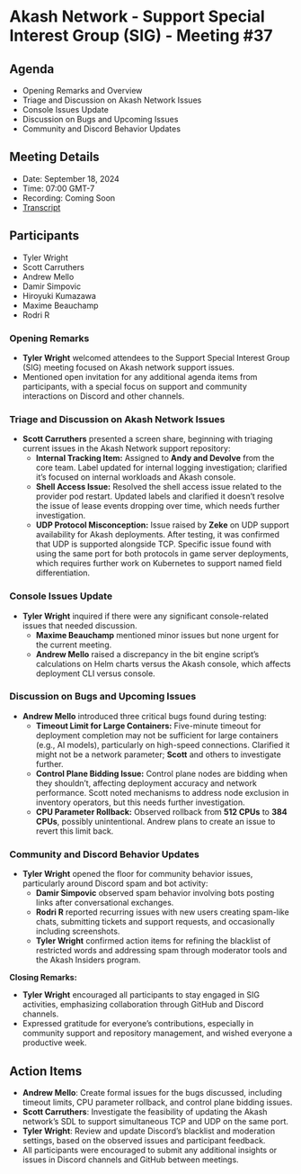 # Akash Network - Support Special Interest Group (SIG) - Meeting #37

## Agenda
- Opening Remarks and Overview
- Triage and Discussion on Akash Network Issues
- Console Issues Update
- Discussion on Bugs and Upcoming Issues
- Community and Discord Behavior Updates

## Meeting Details
- Date: September 18, 2024
- Time: 07:00 GMT-7
- Recording: Coming Soon
- [Transcript](#transcript)

## Participants
- Tyler Wright
- Scott Carruthers
- Andrew Mello
- Damir Simpovic
- Hiroyuki Kumazawa
- Maxime Beauchamp
- Rodri R

### Opening Remarks
- **Tyler Wright** welcomed attendees to the Support Special Interest Group (SIG) meeting focused on Akash network support issues.
- Mentioned open invitation for any additional agenda items from participants, with a special focus on support and community interactions on Discord and other channels.

### Triage and Discussion on Akash Network Issues
- **Scott Carruthers** presented a screen share, beginning with triaging current issues in the Akash Network support repository:
  - **Internal Tracking Item:** Assigned to **Andy and Devolve** from the core team. Label updated for internal logging investigation; clarified it’s focused on internal workloads and Akash console.
  - **Shell Access Issue:** Resolved the shell access issue related to the provider pod restart. Updated labels and clarified it doesn’t resolve the issue of lease events dropping over time, which needs further investigation.
  - **UDP Protocol Misconception:** Issue raised by **Zeke** on UDP support availability for Akash deployments. After testing, it was confirmed that UDP is supported alongside TCP. Specific issue found with using the same port for both protocols in game server deployments, which requires further work on Kubernetes to support named field differentiation.

### Console Issues Update
- **Tyler Wright** inquired if there were any significant console-related issues that needed discussion.
  - **Maxime Beauchamp** mentioned minor issues but none urgent for the current meeting.
  - **Andrew Mello** raised a discrepancy in the bit engine script’s calculations on Helm charts versus the Akash console, which affects deployment CLI versus console.

### Discussion on Bugs and Upcoming Issues
- **Andrew Mello** introduced three critical bugs found during testing:
  - **Timeout Limit for Large Containers:** Five-minute timeout for deployment completion may not be sufficient for large containers (e.g., AI models), particularly on high-speed connections. Clarified it might not be a network parameter; **Scott** and others to investigate further.
  - **Control Plane Bidding Issue:** Control plane nodes are bidding when they shouldn’t, affecting deployment accuracy and network performance. Scott noted mechanisms to address node exclusion in inventory operators, but this needs further investigation.
  - **CPU Parameter Rollback:** Observed rollback from **512 CPUs** to **384 CPUs**, possibly unintentional. Andrew plans to create an issue to revert this limit back.

### Community and Discord Behavior Updates
- **Tyler Wright** opened the floor for community behavior issues, particularly around Discord spam and bot activity:
  - **Damir Simpovic** observed spam behavior involving bots posting links after conversational exchanges.
  - **Rodri R** reported recurring issues with new users creating spam-like chats, submitting tickets and support requests, and occasionally including screenshots.
  - **Tyler Wright** confirmed action items for refining the blacklist of restricted words and addressing spam through moderator tools and the Akash Insiders program.

**Closing Remarks:**
- **Tyler Wright** encouraged all participants to stay engaged in SIG activities, emphasizing collaboration through GitHub and Discord channels.
- Expressed gratitude for everyone’s contributions, especially in community support and repository management, and wished everyone a productive week.

## Action Items
- **Andrew Mello**: Create formal issues for the bugs discussed, including timeout limits, CPU parameter rollback, and control plane bidding issues.
- **Scott Carruthers**: Investigate the feasibility of updating the Akash network’s SDL to support simultaneous TCP and UDP on the same port.
- **Tyler Wright**: Review and update Discord’s blacklist and moderation settings, based on the observed issues and participant feedback.
- All participants were encouraged to submit any additional insights or issues in Discord channels and GitHub between meetings.

